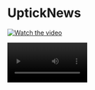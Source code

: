 # UptickNews

[![Watch the video](https://img.youtube.com/vi/u-Vp5eJP5N/maxresdefault.jpg)](https://youtu.be/u-Vp5eJP5Nc&ab_channel=MichaelHarris)

<video src='https://www.youtube.com/watch?v=u-Vp5eJP5Nc&ab_channel=MichaelHarris' width=180/>
[<img src="https://img.youtube.com/vi/u-Vp5eJP5Nc&ab_channel=MichaelHarris/maxresdefault.jpg" width="50%">](https://youtu.be/u-Vp5eJP5Nc&ab_channel=MichaelHarris)
  
This project was generated with [Angular CLI](https://github.com/angular/angular-cli) version 13.3.0.

## Development server

Run `ng serve` for a dev server. Navigate to `http://localhost:4200/`. The application will automatically reload if you change any of the source files.

## Code scaffolding

Run `ng generate component component-name` to generate a new component. You can also use `ng generate directive|pipe|service|class|guard|interface|enum|module`.

## Build

Run `ng build` to build the project. The build artifacts will be stored in the `dist/` directory.

## Running unit tests

Run `ng test` to execute the unit tests via [Karma](https://karma-runner.github.io).

## Running end-to-end tests

Run `ng e2e` to execute the end-to-end tests via a platform of your choice. To use this command, you need to first add a package that implements end-to-end testing capabilities.

## Further help

To get more help on the Angular CLI use `ng help` or go check out the [Angular CLI Overview and Command Reference](https://angular.io/cli) page.
